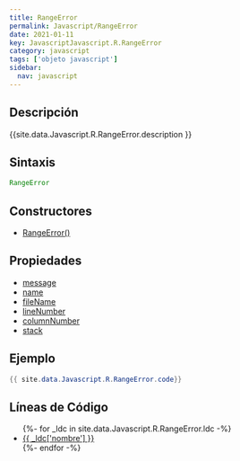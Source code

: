 ```yaml
---
title: RangeError
permalink: Javascript/RangeError
date: 2021-01-11
key: JavascriptJavascript.R.RangeError
category: javascript
tags: ['objeto javascript']
sidebar: 
  nav: javascript
---
```


## Descripción
{{site.data.Javascript.R.RangeError.description }}

## Sintaxis
~~~javascript
RangeError
~~~

## Constructores
* [RangeError()](/javascript/RangeError/RangeError/)

## Propiedades
* [message](/javascript/RangeError/message)
* [name](/javascript/RangeError/name)
* [fileName](/javascript/RangeError/fileName)
* [lineNumber](/javascript/RangeError/lineNumber)
* [columnNumber](/javascript/RangeError/columnNumber)
* [stack](/javascript/RangeError/stack)

## Ejemplo
~~~java
{{ site.data.Javascript.R.RangeError.code}}
~~~

## Líneas de Código
<ul>
{%- for _ldc in site.data.Javascript.R.RangeError.ldc -%}
   <li>
       <a href="{{_ldc['url'] }}">{{ _ldc['nombre'] }}</a>
   </li>
{%- endfor -%}
</ul>

